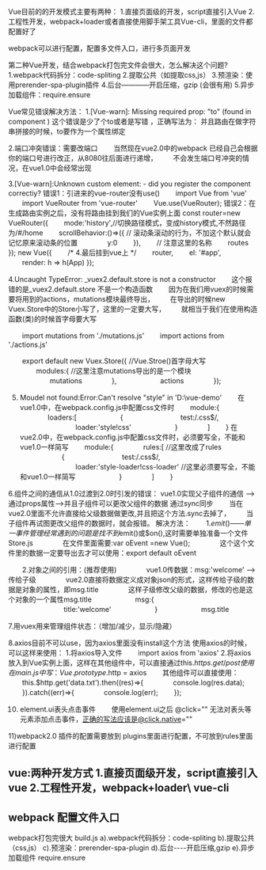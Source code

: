 Vue目前的的开发模式主要有两种：
1.直接页面级的开发，script直接引入Vue
2.工程性开发，webpack+loader或者直接使用脚手架工具Vue-cli，里面的文件都配置好了

webpack可以进行配置，配置多文件入口，进行多页面开发

第二种Vue开发，结合webpack打包完文件会很大，怎么解决这个问题?
1.webpack代码拆分：code-spliting
2.提取公共（如提取css,js）
3.预渲染：使用prerender-spa-plugin插件
4.后台————开启压缩，gzip	(会很有用)
5.异步加载组件：require.ensure

Vue常见错误解决方法：
1.[Vue-warn]:	Missing required prop: "to"  (found in component <router-link>)
这个错误是<router-link>少了个to或者是写错 ，正确写法为：<router-link to="/home">
并且路由在做字符串拼接的时候，to要作为一个属性绑定 <router-link :to="'/home/'+item.id">

2.端口冲突错误：需要改端口
　　当然现在vue2.0中的webpack 已经自己会根据你的端口号进行改正，从8080往后面进行递增，
　　不会发生端口号冲突的情况，在vue1.0中会经常出现

3.[Vue-warn]:Unknown custom element: <router-link> - did you register the component correctiy?
错误1：引进来的vue-router没有use()
　　import Vue from 'vue'
　　import VueRouter from 'vue-router'
　　Vue.use(VueRouter);
错误2：在生成路由实例之后，没有将路由挂到我们的Vue实例上面
const router=new VueRouter({
　　mode:'history',//切换路径模式，变成history模式,不然路径为/#/home
　　scrollBehavior:()=>({ // 滚动条滚动的行为，不加这个默认就会记忆原来滚动条的位置
　　　　y:0
　　}),
　　// 注意这里的名称
　　routes
});
new Vue({
　　/* 4.最后挂到vue上 */
　　router,
　　el: '#app',
　　render: h => h(App)
});

4.Uncaught TypeError: _vuex2.default.store is not a constructor
　　这个报错的是_vuex2.default.store 不是一个构造函数
　　因为在我们用vuex的时候需要将用到的actions，mutations模块最终导出，
　　在导出的时候new Vuex.Store中的Store小写了，这里的一定要大写，
　　就相当于我们在使用构造函数(类)的时候首字母要大写

　　import mutations from './mutations.js'
　　import actions from './actions.js'

　　export default new Vuex.Store({	//Vue.Stroe()首字母大写
　　　　modules:{ //这里注意mutations导出的是一个模块
　　　　　　mutations
　　　　},
　　　　　　actions
　　　　});

5. Moudel not found:Error:Can't resolve "style" in 'D:\vue-demo'
　　在vue1.0中，在webpack.config.js中配置css文件时
　　module:{
　　　　loaders:[
　　　　　　{
　　　　　　　　test:/\.css$/,
　　　　　　　　loader:'style!css'
　　　　　　}
　　　　]
　　}
在vue2.0中，在webpack.config.js中配置css文件时，必须要写全，不能和vue1.0一样简写
　　module:{
　　　　rules:[	//这里改成了rules
　　　　　　{
　　　　　　　　test:/\.css$/,
　　　　　　　　loader:'style-loader!css-loader' //这里必须要写全，不能和vue1.0一样简写
　　　　　　}
　　　　]
　　}

6.组件之间的通信从1.0过渡到2.0时引发的错误：
vue1.0实现父子组件的通信 -->通过props属性-->并且子组件可以更改父组件的数据 通过sync同步
　　当在vue2.0里面不允许直接给父级数据做更改,并且把这个方法.sync去掉了，
　　当子组件再试图更改父组件的数据时，就会报错。
解决方法：
　　1.$emit()——单一事件管理
　　　　经常遇到的问题是找不到$emit()或$on(),这时需要单独准备一个文件Store.js
　　　　在文件里面需要:var oEvent =new Vue();
　　　　这个这个文件里的数据一定要导出去才可以使用：export default oEvent


　　2.对象之间的引用：(推荐使用)
　　　　vue1.0传数据：msg:'welcome' -->传给子级
　　　　vue2.0直接将数据定义成对象json的形式，这样传给子级的数据是对象的属性，即msg.title
　　　　这样子级修改父级的数据，修改的也是这个对象的一个属性msg.title
　　　　　　msg:{
　　　　　　　　title:'welcome'
　　　　　　}
　　　　　　msg.title

7.用vuex用来管理组件状态：（增加/减少，显示/隐藏）

 

8.axios目前不可以use，因为axios里面没有install这个方法
使用axios的时候，可以这样来使用：
1.将axios导入文件
　　import axios from 'axios'
2.将axios放入到Vue实例上面，这样在其他组件中，可以直接通过this.$https.get/post使用
　　在main.js中写：Vue.prototype.$http = axios
　　其他组件可以直接使用：
　　this.$http.get('data.txt').then((res)=>{
　　　　console.log(res.data);
　　}).catch((err)=>{
　　　　console.log(err);
　　});

10) element.ui表头点击事件
　　使用element.ui之后 @click="" 无法对表头等元素添加点击事件，正确的写法应该是@click.native=""

 

11)webpack2.0 插件的配置需要放到 plugins里面进行配置，不可放到rules里面进行配置


vue:两种开发方式
	1.直接页面级开发，script直接引入vue
	2.工程性开发，webpack+loader\  vue-cli
-------------------------
webpack 配置文件入口
-------------------------
webpack打包完很大   build.js
	a).webpack代码拆分：code-spliting
	b).提取公共（css,js）
	c).预渲染：prerender-spa-plugin
	d).后台----开启压缩,gzip
	e).异步加载组件   require.ensure